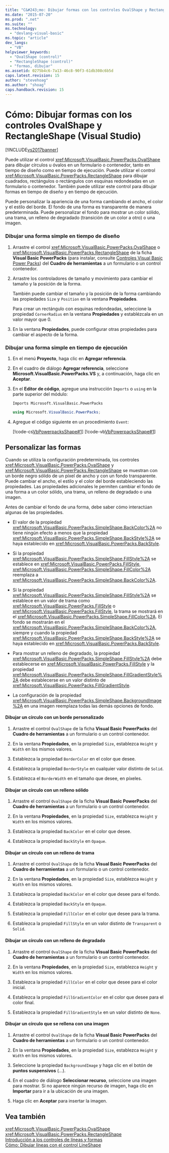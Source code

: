 ```yaml
---
title: "C&#243;mo: Dibujar formas con los controles OvalShape y RectangleShape (Visual Studio) | Microsoft Docs"
ms.date: "2015-07-20"
ms.prod: ".net"
ms.suite: ""
ms.technology: 
  - "devlang-visual-basic"
ms.topic: "article"
dev_langs: 
  - "VB"
helpviewer_keywords: 
  - "OvalShape (control)"
  - "RectangleShape (control)"
  - "formas, dibujar"
ms.assetid: 0275b4c6-7a13-46c8-90f3-61db308c6b5d
caps.latest.revision: 15
author: "stevehoag"
ms.author: "shoag"
caps.handback.revision: 15
---
```

# C&#243;mo: Dibujar formas con los controles OvalShape y RectangleShape (Visual Studio)
[!INCLUDE[vs2017banner](../../../visual-basic/developing-apps/includes/vs2017banner.md)]

Puede utilizar el control <xref:Microsoft.VisualBasic.PowerPacks.OvalShape> para dibujar círculos u óvalos en un formulario o contenedor, tanto en tiempo de diseño como en tiempo de ejecución.  Puede utilizar el control <xref:Microsoft.VisualBasic.PowerPacks.RectangleShape> para dibujar cuadrados, rectángulos o rectángulos con esquinas redondeadas en un formulario o contenedor.  También puede utilizar este control para dibujar formas en tiempo de diseño y en tiempo de ejecución.  
  
 Puede personalizar la apariencia de una forma cambiando el ancho, el color y el estilo del borde.  El fondo de una forma es transparente de manera predeterminada. Puede personalizar el fondo para mostrar un color sólido, una trama, un relleno de degradado \(transición de un color a otro\) o una imagen.  
  
### Dibujar una forma simple en tiempo de diseño  
  
1.  Arrastre el control <xref:Microsoft.VisualBasic.PowerPacks.OvalShape> o <xref:Microsoft.VisualBasic.PowerPacks.RectangleShape> de la ficha **Visual Basic PowerPacks** \(para instalar, consulte [Controles Visual Basic Power Packs](../../../visual-basic/developing-apps/windows-forms/power-packs-controls.md)\) del **Cuadro de herramientas** a un formulario o un control contenedor.  
  
2.  Arrastre los controladores de tamaño y movimiento para cambiar el tamaño y la posición de la forma.  
  
     También puede cambiar el tamaño y la posición de la forma cambiando las propiedades `Size` y `Position` en la ventana **Propiedades**.  
  
     Para crear un rectángulo con esquinas redondeadas, seleccione la propiedad `CornerRadius` en la ventana **Propiedades** y establézcala en un valor mayor que 0.  
  
3.  En la ventana **Propiedades**, puede configurar otras propiedades para cambiar el aspecto de la forma.  
  
### Dibujar una forma simple en tiempo de ejecución  
  
1.  En el menú **Proyecto**, haga clic en **Agregar referencia**.  
  
2.  En el cuadro de diálogo **Agregar referencia**, seleccione **Microsoft.VisualBasic.PowerPacks.VS** y, a continuación, haga clic en **Aceptar**.  
  
3.  En el **Editor de código**, agregue una instrucción `Imports` o `using` en la parte superior del módulo:  
  
    ```vb#  
    Imports Microsoft.VisualBasic.PowerPacks  
    ```  
  
    ```c#  
    using Microsoft.VisualBasic.PowerPacks;  
    ```  
  
4.  Agregue el código siguiente en un procedimiento `Event`:  
  
     [!code-cs[VbPowerpacksShape#1](../../../visual-basic/developing-apps/windows-forms/codesnippet/CSharp/how-to-draw-shapes-with-the-ovalshape-and-rectangleshape-controls_1.cs)]
     [!code-vb[VbPowerpacksShape#1](../../../visual-basic/developing-apps/windows-forms/codesnippet/VisualBasic/how-to-draw-shapes-with-the-ovalshape-and-rectangleshape-controls_1.vb)]  
  
## Personalizar las formas  
 Cuando se utiliza la configuración predeterminada, los controles <xref:Microsoft.VisualBasic.PowerPacks.OvalShape> y <xref:Microsoft.VisualBasic.PowerPacks.RectangleShape> se muestran con un borde negro sólido de un píxel de ancho y con un fondo transparente.  Puede cambiar el ancho, el estilo y el color del borde estableciendo las propiedades.  Las propiedades adicionales le permiten cambiar el fondo de una forma a un color sólido, una trama, un relleno de degradado o una imagen.  
  
 Antes de cambiar el fondo de una forma, debe saber cómo interactúan algunas de las propiedades.  
  
-   El valor de la propiedad <xref:Microsoft.VisualBasic.PowerPacks.SimpleShape.BackColor%2A> no tiene ningún efecto a menos que la propiedad <xref:Microsoft.VisualBasic.PowerPacks.SimpleShape.BackStyle%2A> se haya establecido en <xref:Microsoft.VisualBasic.PowerPacks.BackStyle>.  
  
-   Si la propiedad <xref:Microsoft.VisualBasic.PowerPacks.SimpleShape.FillStyle%2A> se establece en <xref:Microsoft.VisualBasic.PowerPacks.FillStyle>, <xref:Microsoft.VisualBasic.PowerPacks.SimpleShape.FillColor%2A> reemplaza a <xref:Microsoft.VisualBasic.PowerPacks.SimpleShape.BackColor%2A>.  
  
-   Si la propiedad <xref:Microsoft.VisualBasic.PowerPacks.SimpleShape.FillStyle%2A> se establece en un valor de trama como <xref:Microsoft.VisualBasic.PowerPacks.FillStyle> o <xref:Microsoft.VisualBasic.PowerPacks.FillStyle>, la trama se mostrará en el <xref:Microsoft.VisualBasic.PowerPacks.SimpleShape.FillColor%2A>.  El fondo se mostrarán en el <xref:Microsoft.VisualBasic.PowerPacks.SimpleShape.BackColor%2A>, siempre y cuando la propiedad <xref:Microsoft.VisualBasic.PowerPacks.SimpleShape.BackStyle%2A> se haya establecido en <xref:Microsoft.VisualBasic.PowerPacks.BackStyle>.  
  
-   Para mostrar un relleno de degradado, la propiedad <xref:Microsoft.VisualBasic.PowerPacks.SimpleShape.FillStyle%2A> debe establecerse en <xref:Microsoft.VisualBasic.PowerPacks.FillStyle> y la propiedad <xref:Microsoft.VisualBasic.PowerPacks.SimpleShape.FillGradientStyle%2A> debe establecerse en un valor distinto de <xref:Microsoft.VisualBasic.PowerPacks.FillGradientStyle>.  
  
-   La configuración de la propiedad <xref:Microsoft.VisualBasic.PowerPacks.SimpleShape.BackgroundImage%2A> en una imagen reemplaza todas las demás opciones de fondo.  
  
#### Dibujar un círculo con un borde personalizado  
  
1.  Arrastre el control `OvalShape` de la ficha **Visual Basic PowerPacks** del **Cuadro de herramientas** a un formulario o un control contenedor.  
  
2.  En la ventana **Propiedades**, en la propiedad `Size`, establezca `Height` y `Width` en los mismos valores.  
  
3.  Establezca la propiedad `BorderColor` en el color que desee.  
  
4.  Establezca la propiedad `BorderStyle` en cualquier valor distinto de `Solid`.  
  
5.  Establezca el `BorderWidth` en el tamaño que desee, en píxeles.  
  
#### Dibujar un círculo con un relleno sólido  
  
1.  Arrastre el control `OvalShape` de la ficha **Visual Basic PowerPacks** del **Cuadro de herramientas** a un formulario o un control contenedor.  
  
2.  En la ventana **Propiedades**, en la propiedad `Size`, establezca `Height` y `Width` en los mismos valores.  
  
3.  Establezca la propiedad `BackColor` en el color que desee.  
  
4.  Establezca la propiedad `BackStyle` en `Opaque`.  
  
#### Dibujar un círculo con un relleno de trama  
  
1.  Arrastre el control `OvalShape` de la ficha **Visual Basic PowerPacks** del **Cuadro de herramientas** a un formulario o un control contenedor.  
  
2.  En la ventana **Propiedades**, en la propiedad `Size`, establezca `Height` y `Width` en los mismos valores.  
  
3.  Establezca la propiedad `BackColor` en el color que desee para el fondo.  
  
4.  Establezca la propiedad `BackStyle` en `Opaque`.  
  
5.  Establezca la propiedad `FillColor` en el color que desee para la trama.  
  
6.  Establezca la propiedad `FillStyle` en un valor distinto de `Transparent` o `Solid`.  
  
#### Dibujar un círculo con un relleno de degradado  
  
1.  Arrastre el control `OvalShape` de la ficha **Visual Basic PowerPacks** del **Cuadro de herramientas** a un formulario o un control contenedor.  
  
2.  En la ventana **Propiedades**, en la propiedad `Size`, establezca `Height` y `Width` en los mismos valores.  
  
3.  Establezca la propiedad `FillColor` en el color que desee para el color inicial.  
  
4.  Establezca la propiedad `FillGradientColor` en el color que desee para el color final.  
  
5.  Establezca la propiedad `FillGradientStyle` en un valor distinto de `None`.  
  
#### Dibujar un círculo que se rellena con una imagen  
  
1.  Arrastre el control `OvalShape` de la ficha **Visual Basic PowerPacks** del **Cuadro de herramientas** a un formulario o un control contenedor.  
  
2.  En la ventana **Propiedades**, en la propiedad `Size`, establezca `Height` y `Width` en los mismos valores.  
  
3.  Seleccione la propiedad `BackgroundImage` y haga clic en el botón de **puntos suspensivos** \(...\).  
  
4.  En el cuadro de diálogo **Seleccionar recurso**, seleccione una imagen para mostrar.  Si no aparece ningún recurso de imagen, haga clic en **Importar** para ir a la ubicación de una imagen.  
  
5.  Haga clic en **Aceptar** para insertar la imagen.  
  
## Vea también  
 <xref:Microsoft.VisualBasic.PowerPacks.OvalShape>   
 <xref:Microsoft.VisualBasic.PowerPacks.RectangleShape>   
 [Introducción a los controles de líneas y formas](../../../visual-basic/developing-apps/windows-forms/introduction-to-the-line-and-shape-controls-visual-studio.md)   
 [Cómo: Dibujar líneas con el control LineShape](../../../visual-basic/developing-apps/windows-forms/how-to-draw-lines-with-the-lineshape-control-visual-studio.md)